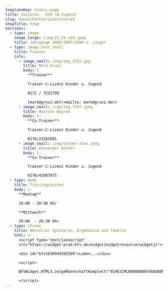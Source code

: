 ```yaml
---
templateKey: static-page
title: Junioren - U19 (A-Jugend)
slug: mannschaften/junioren/u19
showTitle: true
sections:
  - type: image
    image_large: /img/23_24_u19.jpeg
    title: Jahrgänge 2006/2007/2008 u. jünger
  - type: image_text_small
    title: Trainer
    info:
      - image_small: /img/img_1752.jpg
        title: Mark Grusz
        body: |-
          **Trainer**

          Trainer-C-Lizenz Kinder u. Jugend

          0172 / 7225799

          [mark@grusz.de](<mailto: mark@grusz.de>)
      - image_small: /img/img_7247.jpeg
        title: Mustafa Bayrak
        body: |-
          **Co-Trainer**

          Trainer-C-Lizenz Kinder u. Jugend

          0176/22262681
      - image_small: /img/ostner-alex.jpeg
        title: Alexander Ostner
        body: |-
          **Co-Trainer**

          Trainer-C-Lizenz Kinder u. Jugend

          0176/43907075
  - type: body
    title: Trainingszeiten
    body: |-
      **Montag**

      19:00 - 20:30 Uhr

      **Mittwoch**

      19:00  - 20:30 Uhr
  - type: iframe
    title: Aktueller Spielplan, Ergebnisse und Tabelle
    html: >-
      <script type='text/javascript'
      src="https://widget-prod.bfv.de/widget/widgetresource/widgetjs"></script>

      <div id="bfv1630949392509">Laden...</div>

      <script>

      BFVWidget.HTML5.zeigeMannschaftKomplett("01HE3IMLBO000000VV0AG80NVTE4NR7G", "bfv1630949392509", { height: "800", width: "350", selectedTab:BFVWidget.HTML5.mannschaftTabs.spiele, colorResults: "undefined" , colorNav: "undefined" , colorClubName : "undefined" , backgroundNav: "undefined"});

      </script>
---
```

